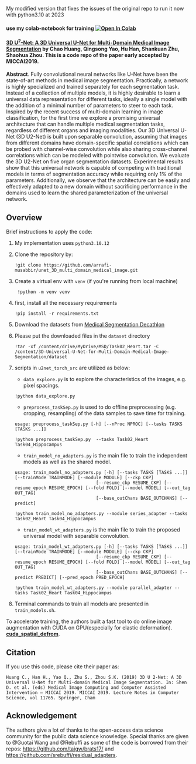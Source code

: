 My modified version that fixes the issues of the original repo to run it now with python3.10 at 2023

#### use my colab-notebook for training   <a target="_blank" href="https://colab.research.google.com/github/arrafi-musabbir/3D-Universal-U-Net-for-Multi-Domain-Medical-Image-Segmentation/blob/master/3D_Universal_UNet_Multi_Domain.ipynb"> <img src="https://colab.research.google.com/assets/colab-badge.svg" alt="Open In Colab"/> </a>

#### [3D U<sup>2</sup>-Net: A 3D Universal U-Net for Multi-Domain Medical Image Segmentation](https://link.springer.com/chapter/10.1007%2F978-3-030-32245-8_33) by Chao Huang, Qingsong Yao, Hu Han, Shankuan Zhu, Shaohua Zhou. This is a code repo of the paper early accepted by MICCAI2019.

**Abstract**. Fully convolutional neural networks like U-Net have been the state-of-art methods in medical image segmentation. Practically, a network is highly specialized and trained separately for each segmentation task. Instead of a collection of multiple models, it is highly desirable to learn a universal data representation for different tasks, ideally a single model with the addition of a minimal number of parameters to steer to each task. Inspired by the recent success of multi-domain learning in image classification, for the first time we explore a promising universal architecture that can handle multiple medical segmentation tasks, regardless of different organs and imaging modalities. Our 3D Universal U-Net (3D U2-Net) is built upon separable convolution, assuming that images from different domains have domain-specific spatial correlations which can be probed with channel-wise convolution while also sharing cross-channel correlations which can be modeled with pointwise convolution. We evaluate the 3D U2-Net on five organ segmentation datasets. Experimental results show that this universal network is capable of competing with traditional models in terms of segmentation accuracy while requiring only 1% of the parameters. Additionally, we observe that the architecture can be easily and effectively adapted to a new domain without sacrificing performance in the domains used to learn the shared parameterization of the universal network.


## Overview
Brief instructions to apply the code: 
1. My implementation uses `python3.10.12`
2. Clone the repository by:

   ` !git clone https://github.com/arrafi-musabbir/unet_3D_multi_domain_medical_image.git `
3. Create a virtual env with `venv` (if you're running from local machine)
   
   ` !python -m venv venv`
5. first, install all the necessary requirements 

   ` !pip install -r requirements.txt `
6. Download the datasets from [Medical Segmentation Decathlon](http://medicaldecathlon.com/)
7. Please put the downloaded files in the `dataset` directory
   ```
   !tar -xf /content/drive/MyDrive/MSD/Task02_Heart.tar -C /content/3D-Universal-U-Net-for-Multi-Domain-Medical-Image-Segmentation/dataset
   ```
9. scripts in `u2net_torch_src` are utilized as below:
    * `data_explore.py` is to explore the characteristics of the images, e.g. pixel spacings.
   ```
   !python data_explore.py
   ```
    *  `preprocess_taskSep.py` is used to do offline preprocessing (e.g. cropping, resampling) of the data samples to save time for training.
   ```
   usage: preprocess_taskSep.py [-h] [--nProc NPROC] [--tasks TASKS [TASKS ...]]
   ```
   ```
   !python preprocess_taskSep.py  --tasks Task02_Heart Task04_Hippocampus
   ```

    * `train_model_no_adapters.py` is the main file to train the independent models as well as the shared model.
   ```
   usage: train_model_no_adapters.py [-h] [--tasks TASKS [TASKS ...]] [--trainMode TRAINMODE] [--module MODULE] [--ckp CKP]
                                  [--resume_ckp RESUME_CKP] [--resume_epoch RESUME_EPOCH] [--fold FOLD] [--model MODEL] [--out_tag OUT_TAG]
                                  [--base_outChans BASE_OUTCHANS] [--predict]
   ```
   ```
   !python train_model_no_adapters.py --module series_adapter --tasks Task02_Heart Task04_Hippocampus
   ```
    * `train_model_wt_adapters.py` is the main file to train the proposed universal model with separable convolution.
   ```
   usage: train_model_wt_adapters.py [-h] [--tasks TASKS [TASKS ...]] [--trainMode TRAINMODE] [--module MODULE] [--ckp CKP]
                                  [--resume_ckp RESUME_CKP] [--resume_epoch RESUME_EPOCH] [--fold FOLD] [--model MODEL] [--out_tag OUT_TAG]
                                  [--base_outChans BASE_OUTCHANS] [--predict PREDICT] [--pred_epoch PRED_EPOCH]
   ```
   ```
   !python train_model_wt_adapters.py --module parallel_adapter --tasks Task02_Heart Task04_Hippocampus
   ```
10. Terminal commands to train all models are presented in `train_models.sh`.

To accelerate training, the authors built a fast tool to do online image augmentation with CUDA on GPU(especially for elastic deformation). [**cuda_spatial_defrom**](https://github.com/qsyao/cuda_spatial_deform).

## Citation
If you use this code, please cite their paper as:

    Huang C., Han H., Yao Q., Zhu S., Zhou S.K. (2019) 3D U 2-Net: A 3D Universal U-Net for Multi-domain Medical Image Segmentation. In: Shen D. et al. (eds) Medical Image Computing and Computer Assisted Intervention – MICCAI 2019. MICCAI 2019. Lecture Notes in Computer Science, vol 11765. Springer, Cham

## Acknowledgement
The authors give a lot of thanks to the open-access data science community for the public data science knowledge. Special thanks are given to @Guotai Wang and @Rebuffi as some of the code is borrowed from their repos: https://github.com/taigw/brats17/ and https://github.com/srebuffi/residual_adapters.
